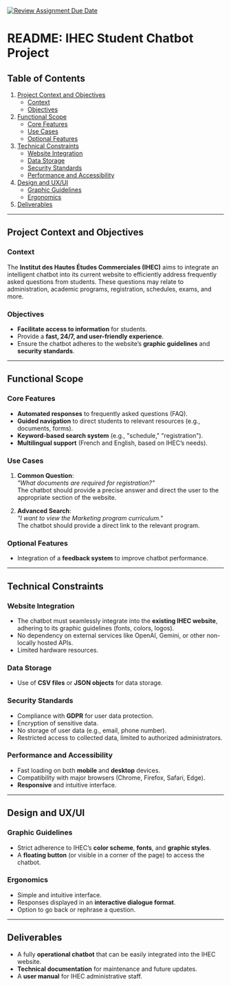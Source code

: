 [![Review Assignment Due Date](https://classroom.github.com/assets/deadline-readme-button-22041afd0340ce965d47ae6ef1cefeee28c7c493a6346c4f15d667ab976d596c.svg)](https://classroom.github.com/a/AcZuKmWJ)
# README: IHEC Student Chatbot Project

## Table of Contents
1. [Project Context and Objectives](#project-context-and-objectives)
   - [Context](#context)
   - [Objectives](#objectives)
2. [Functional Scope](#functional-scope)
   - [Core Features](#core-features)
   - [Use Cases](#use-cases)
   - [Optional Features](#optional-features)
3. [Technical Constraints](#technical-constraints)
   - [Website Integration](#website-integration)
   - [Data Storage](#data-storage)
   - [Security Standards](#security-standards)
   - [Performance and Accessibility](#performance-and-accessibility)
4. [Design and UX/UI](#design-and-uxui)
   - [Graphic Guidelines](#graphic-guidelines)
   - [Ergonomics](#ergonomics)
5. [Deliverables](#deliverables)

---

## Project Context and Objectives

### Context
The **Institut des Hautes Études Commerciales (IHEC)** aims to integrate an intelligent chatbot into its current website to efficiently address frequently asked questions from students. These questions may relate to administration, academic programs, registration, schedules, exams, and more.

### Objectives
- **Facilitate access to information** for students.
- Provide a **fast, 24/7, and user-friendly experience**.
- Ensure the chatbot adheres to the website’s **graphic guidelines** and **security standards**.

---

## Functional Scope

### Core Features
- **Automated responses** to frequently asked questions (FAQ).
- **Guided navigation** to direct students to relevant resources (e.g., documents, forms).
- **Keyword-based search system** (e.g., "schedule," "registration").
- **Multilingual support** (French and English, based on IHEC’s needs).

### Use Cases
1. **Common Question**:  
   *"What documents are required for registration?"*  
   The chatbot should provide a precise answer and direct the user to the appropriate section of the website.

2. **Advanced Search**:  
   *"I want to view the Marketing program curriculum."*  
   The chatbot should provide a direct link to the relevant program.

### Optional Features
- Integration of a **feedback system** to improve chatbot performance.

---

## Technical Constraints

### Website Integration
- The chatbot must seamlessly integrate into the **existing IHEC website**, adhering to its graphic guidelines (fonts, colors, logos).
- No dependency on external services like OpenAI, Gemini, or other non-locally hosted APIs.
- Limited hardware resources.

### Data Storage
- Use of **CSV files** or **JSON objects** for data storage.

### Security Standards
- Compliance with **GDPR** for user data protection.
- Encryption of sensitive data.
- No storage of user data (e.g., email, phone number).
- Restricted access to collected data, limited to authorized administrators.

### Performance and Accessibility
- Fast loading on both **mobile** and **desktop** devices.
- Compatibility with major browsers (Chrome, Firefox, Safari, Edge).
- **Responsive** and intuitive interface.

---

## Design and UX/UI

### Graphic Guidelines
- Strict adherence to IHEC’s **color scheme**, **fonts**, and **graphic styles**.
- A **floating button** (or visible in a corner of the page) to access the chatbot.

### Ergonomics
- Simple and intuitive interface.
- Responses displayed in an **interactive dialogue format**.
- Option to go back or rephrase a question.

---

## Deliverables
- A fully **operational chatbot** that can be easily integrated into the IHEC website.
- **Technical documentation** for maintenance and future updates.
- A **user manual** for IHEC administrative staff.
